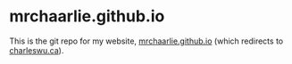 # mrchaarlie.github.io

This is the git repo for my website, [mrchaarlie.github.io](http://mrchaarlie.github.io) (which redirects to [charleswu.ca](http://charleswu.ca)).